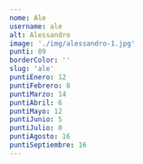 ```yaml
---
nome: Ale
username: ale
alt: Alessandro
image: './img/alessandro-1.jpg'
punti: 89
borderColor: ''
slug: 'ale'
puntiEnero: 12
puntiFebrero: 8
puntiMarzo: 14
puntiAbril: 6
puntiMayo: 12
puntiJunio: 5
puntiJulio: 0
puntiAgosto: 16
puntiSeptiembre: 16
---
```

